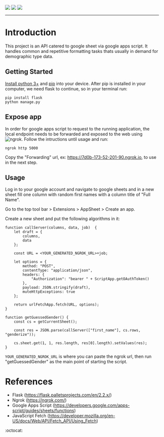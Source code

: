 ![](https://img.shields.io/badge/Flask-000000?style=for-the-badge&logo=flask&logoColor=white)
![](https://img.shields.io/badge/Google%20Sheets-34A853?style=for-the-badge&logo=google-sheets&logoColor=white)
![](https://img.shields.io/badge/JavaScript-323330?style=for-the-badge&logo=javascript&logoColor=F7DF1E)
***

# Introduction
This project is an API catered to google sheet via google apps script. It handles common and repetitive formatting tasks thats usually in demand for demographic type data.

## Getting Started
[Install python 3+](https://www.python.org/) and [pip](https://pypi.org/project/pip/) into your device. After pip is installed in your computer, we need flask to continue, so in your terminal run:
```
pip install flask
python manage.py
```

## Expose app
In order for google apps script to request to the running application, the local endpoint needs to be forwarded and exposed to the web using ![ngrok](). Follow the intructions until usage and run:
```
ngrok http 5000
```
Copy the "Forwarding" url, ex: https://7d0b-173-52-201-90.ngrok.io, to use in the next step.

## Usage
Log in to your google account and navigate to google sheets and in a new sheet fill one column with random first names with a column title of "Full Name". 

Go to the top tool bar > Extensions > AppSheet > Create an app.

Create a new sheet and put the following algorithms in it:
```
function callServer(columns, data, job)  {
    let draft = {
        columns,
        data
    };

    const URL = <YOUR_GENERATED_NGROK_URL>+job;

    let options = {
        method: "POST",
        contentType: "application/json",
        headers: {
            "Authorization": "bearer " + ScriptApp.getOAuthToken()
        },
        payload: JSON.stringify(draft),
        muteHttpExceptions: true
    };

    return urlFetchApp.fetch(URL, options);
}

function getGuessedGender() {
    const cs = getCurrentSheet();

    const res = JSON.parse(callServer(["first_name"], cs.rows, "genderize"));

    cs.sheet.get(1, 1, res.length, res[0].length).setValues(res);
}
```
`YOUR_GENERATED_NGROK_URL` is where you can paste the ngrok url, then run "getGuessedGender" as the main point of starting the script.

# References
* Flask (https://flask.palletsprojects.com/en/2.2.x/)
* Ngrok (https://ngrok.com/)
* Google Apps Script (https://developers.google.com/apps-script/guides/sheets/functions)
* JavaScript Fetch (https://developer.mozilla.org/en-US/docs/Web/API/Fetch_API/Using_Fetch)

:octocat:

<!-- https://dvj70ijwahy8c.cloudfront.net/DataFormatter/icon | [{"description": "In the google scripts editor, it uses Javascript to automate tasks. Here is a function that sends data from the spreadsheet to my API written in python to begin formatting.", "image": "https://dvj70ijwahy8c.cloudfront.net/DataFormatter/slides/slide_image_3"}, {"description": "This function is calling the first one responsible for the API call, giving specific data and indicating the type of formatting desired. The return is then used to overwrite the previous data.", "image": "https://dvj70ijwahy8c.cloudfront.net/DataFormatter/slides/slide_image_2"}, {"description": "This is the sheet before starting the task.", "image": "https://dvj70ijwahy8c.cloudfront.net/DataFormatter/slides/slide_image_1"}, {"description": "Choosing the task to guess genders based on first name, this would be the end result", "image": "https://dvj70ijwahy8c.cloudfront.net/DataFormatter/slides/slide_image_0"}] -->


